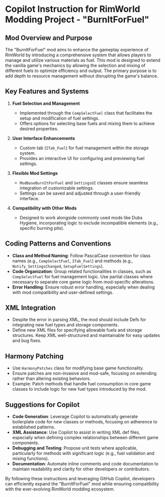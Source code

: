 # Copilot Instruction for RimWorld Modding Project - "BurnItForFuel"

## Mod Overview and Purpose

The "BurnItForFuel" mod aims to enhance the gameplay experience of RimWorld by introducing a comprehensive system that allows players to manage and utilize various materials as fuel. This mod is designed to extend the vanilla game's mechanics by allowing the selection and mixing of different fuels to optimize efficiency and output. The primary purpose is to add depth to resource management without disrupting the game's balance.

## Key Features and Systems

1. **Fuel Selection and Management**  
   - Implemented through the `CompSelectFuel` class that facilitates the setup and modification of fuel settings.
   - Offers options for selecting base fuels and mixing them to achieve desired properties.

2. **User Interface Enhancements**  
   - Custom tab (`ITab_Fuel`) for fuel management within the storage system.
   - Provides an interactive UI for configuring and previewing fuel settings.

3. **Flexible Mod Settings**  
   - `ModBaseBurnItForFuel` and `SettingsUI` classes ensure seamless integration of customizable settings.
   - Settings can be saved and adjusted through a user-friendly interface.

4. **Compatibility with Other Mods**  
   - Designed to work alongside commonly used mods like Dubs Hygiene, incorporating logic to exclude incompatible elements (e.g., specific burning pits).

## Coding Patterns and Conventions

- **Class and Method Naming**: Follow PascalCase convention for class names (e.g., `CompSelectFuel`, `ITab_Fuel`) and methods (e.g., `Notify_SettingsChanged`, `SetupFuelSettings`).
- **Code Organization**: Group related functionalities in classes, such as `CompSelectFuel` for fuel management logic. Use partial classes where necessary to separate core game logic from mod-specific alterations.
- **Error Handling**: Ensure robust error handling, especially when dealing with mod compatibility and user-defined settings.
  
## XML Integration

- Despite the error in parsing XML, the mod should include Defs for integrating new fuel types and storage components.
- Define new XML files for specifying allowable fuels and storage structures. Keep XML well-structured and maintainable for easy updates and bug fixes.

## Harmony Patching

- Use `HarmonyPatches` class for modifying base game functionality.
- Ensure patches are non-invasive and mod-safe, focusing on extending rather than altering existing behaviors.
- Example: Patch methods that handle fuel consumption in core game classes to include logic for new fuel types introduced by the mod.

## Suggestions for Copilot

- **Code Generation**: Leverage Copilot to automatically generate boilerplate code for new classes or methods, focusing on adherence to established patterns.
- **XML Assistance**: Use Copilot to assist in writing XML def files, especially when defining complex relationships between different game components.
- **Debugging and Testing**: Propose unit tests where applicable, particularly for methods with significant logic (e.g., fuel validation and mixing functions).
- **Documentation**: Automate inline comments and code documentation to maintain readability and clarity for other developers or contributors.

By following these instructions and leveraging GitHub Copilot, developers can efficiently expand the "BurnItForFuel" mod while ensuring compatibility with the ever-evolving RimWorld modding ecosystem.
